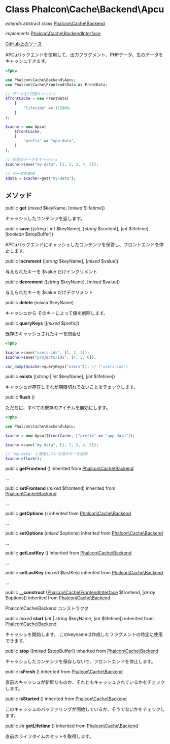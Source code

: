 # Class **Phalcon\\Cache\\Backend\\Apcu**

*extends* abstract class [Phalcon\Cache\Backend](/[[language]]/[[version]]/api/Phalcon_Cache_Backend)

*implements* [Phalcon\Cache\BackendInterface](/[[language]]/[[version]]/api/Phalcon_Cache_BackendInterface)

<a href="https://github.com/phalcon/cphalcon/blob/master/phalcon/cache/backend/apcu.zep" class="btn btn-default btn-sm">GitHub上のソース</a>

APCuバックエンドを使用して、出力フラグメント、PHPデータ、生のデータをキャッシュできます。

```php
<?php

use Phalcon\Cache\Backend\Apcu;
use Phalcon\Cache\Frontend\Data as FrontData;

// データを2日間キャッシュ
$frontCache = new FrontData(
    [
        "lifetime" => 172800,
    ]
);

$cache = new Apcu(
    $frontCache,
    [
        "prefix" => "app-data",
    ]
);

// 任意のデータをキャッシュ
$cache->save("my-data", [1, 2, 3, 4, 5]);

// データを取得
$data = $cache->get("my-data");

```

## メソッド

public **get** (*mixed* $keyName, [*mixed* $lifetime])

キャッシュしたコンテンツを返します。

public **save** ([*string* | *int* $keyName], [*string* $content], [*int* $lifetime], [*boolean* $stopBuffer])

APCuバックエンドにキャッシュしたコンテンツを保管し、フロントエンドを停止します。

public **increment** ([*string* $keyName], [*mixed* $value])

与えられたキーを $value だけインクリメント

public **decrement** ([*string* $keyName], [*mixed* $value])

与えられたキーを $value だけデクリメント

public **delete** (*mixed* $keyName)

キャッシュから そのキーによって値を削除します。

public **queryKeys** ([*mixed* $prefix])

既存のキャッシュされたキーを問合せ

```php
<?php

$cache->save("users-ids", [1, 2, 3]);
$cache->save("projects-ids", [4, 5, 6]);

var_dump($cache->queryKeys("users")); // ["users-ids"]

```

public **exists** ([*string* | *int* $keyName], [*int* $lifetime])

キャッシュが存在しそれが期限切れでないことをチェックします。

public **flush** ()

ただちに、すべての既存のアイテムを無効にします。

```php
<?php

use Phalcon\Cache\Backend\Apcu;

$cache = new Apcu($frontCache, ["prefix" => "app-data"]);

$cache->save("my-data", [1, 2, 3, 4, 5]);

// 'my-data' と使用している他のキーを削除
$cache->flush();

```

public **getFrontend** () inherited from [Phalcon\Cache\Backend](/[[language]]/[[version]]/api/Phalcon_Cache_Backend)

...

public **setFrontend** (*mixed* $frontend) inherited from [Phalcon\Cache\Backend](/[[language]]/[[version]]/api/Phalcon_Cache_Backend)

...

public **getOptions** () inherited from [Phalcon\Cache\Backend](/[[language]]/[[version]]/api/Phalcon_Cache_Backend)

...

public **setOptions** (*mixed* $options) inherited from [Phalcon\Cache\Backend](/[[language]]/[[version]]/api/Phalcon_Cache_Backend)

...

public **getLastKey** () inherited from [Phalcon\Cache\Backend](/[[language]]/[[version]]/api/Phalcon_Cache_Backend)

...

public **setLastKey** (*mixed* $lastKey) inherited from [Phalcon\Cache\Backend](/[[language]]/[[version]]/api/Phalcon_Cache_Backend)

...

public **__construct** ([Phalcon\Cache\FrontendInterface](/[[language]]/[[version]]/api/Phalcon_Cache_FrontendInterface) $frontend, [*array* $options]) inherited from [Phalcon\Cache\Backend](/[[language]]/[[version]]/api/Phalcon_Cache_Backend)

Phalcon\\Cache\\Backend コンストラクタ

public *mixed* **start** (*int* | *string* $keyName, [*int* $lifetime]) inherited from [Phalcon\Cache\Backend](/[[language]]/[[version]]/api/Phalcon_Cache_Backend)

キャッシュを開始します。 このkeynameは作成したフラグメントの特定に使用できます。

public **stop** ([*mixed* $stopBuffer]) inherited from [Phalcon\Cache\Backend](/[[language]]/[[version]]/api/Phalcon_Cache_Backend)

キャッシュしたコンテンツを保存しないで、フロントエンドを停止します。

public **isFresh** () inherited from [Phalcon\Cache\Backend](/[[language]]/[[version]]/api/Phalcon_Cache_Backend)

直前のキャッシュが新鮮なものか、それともキャッシュされているかをチェックします。

public **isStarted** () inherited from [Phalcon\Cache\Backend](/[[language]]/[[version]]/api/Phalcon_Cache_Backend)

このキャッシュのバッファリングが開始しているか、そうでないかをチェックします。

public *int* **getLifetime** () inherited from [Phalcon\Cache\Backend](/[[language]]/[[version]]/api/Phalcon_Cache_Backend)

直前のライフタイムのセットを取得します。